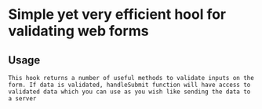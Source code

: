 # Simple yet very efficient hool for validating web forms

## Usage   
``
This hook returns a number of useful methods to validate inputs on the
form. If data is validated, handleSubmit function will have access to
validated data which you can use as you wish like sending the data
to a server
``
